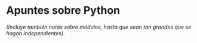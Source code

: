 # Apuntes sobre Python

*(Incluye también notas sobre módulos, hasta que sean tan grandes que se hagan independientes)*.

